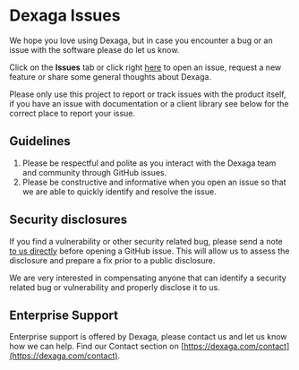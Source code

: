 # Dexaga Issues
We hope you love using Dexaga, but in case you encounter a bug or an issue with the software please do let us know.

Click on the **Issues** tab or click right [here](https://github.com/DEXAGA/dexaga-issues/issues/new/choose) to open an issue, request a new feature or share some general thoughts about Dexaga.

Please only use this project to report or track issues with the product itself, if you have an issue with documentation or a client library see below for the correct place to report your issue.
 
## Guidelines
1. Please be respectful and polite as you interact with the Dexaga team and community through GitHub issues. 
1. Please be constructive and informative when you open an issue so that we are able to quickly identify and resolve the issue.
 
## Security disclosures
If you find a vulnerability or other security related bug, please send a note  [to us directly](https://dexaga.com/#contact-form) before opening a GitHub issue. This will allow us to assess the disclosure and prepare a fix prior to a public disclosure. 

We are very interested in compensating anyone that can identify a security related bug or vulnerability and properly disclose it to us.
 
## Enterprise Support
Enterprise support is offered by Dexaga, please contact us and let us know how we can help. Find our Contact section on  [https://dexaga.com/contact](https://dexaga.com/contact).
